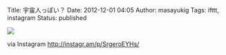 Title: 宇宙人っぽい？
Date: 2012-12-01 04:05
Author: masayukig
Tags: ifttt, instagram
Status: published

<div>

![](http://distilleryimage0.s3.amazonaws.com/08d42cc03b6c11e29a1922000a9d0dee_7.jpg)
<div>

via Instagram <http://instagr.am/p/SrgeroEYHs/>

</div>

</div>
